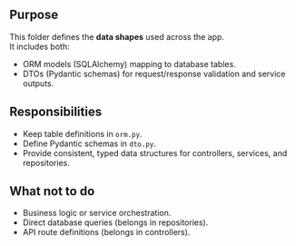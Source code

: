 ## Purpose
This folder defines the **data shapes** used across the app.  
It includes both:
- ORM models (SQLAlchemy) mapping to database tables.
- DTOs (Pydantic schemas) for request/response validation and service outputs.

## Responsibilities
- Keep table definitions in `orm.py`.
- Define Pydantic schemas in `dto.py`.
- Provide consistent, typed data structures for controllers, services, and repositories.

## What not to do
- Business logic or service orchestration.
- Direct database queries (belongs in repositories).
- API route definitions (belongs in controllers).